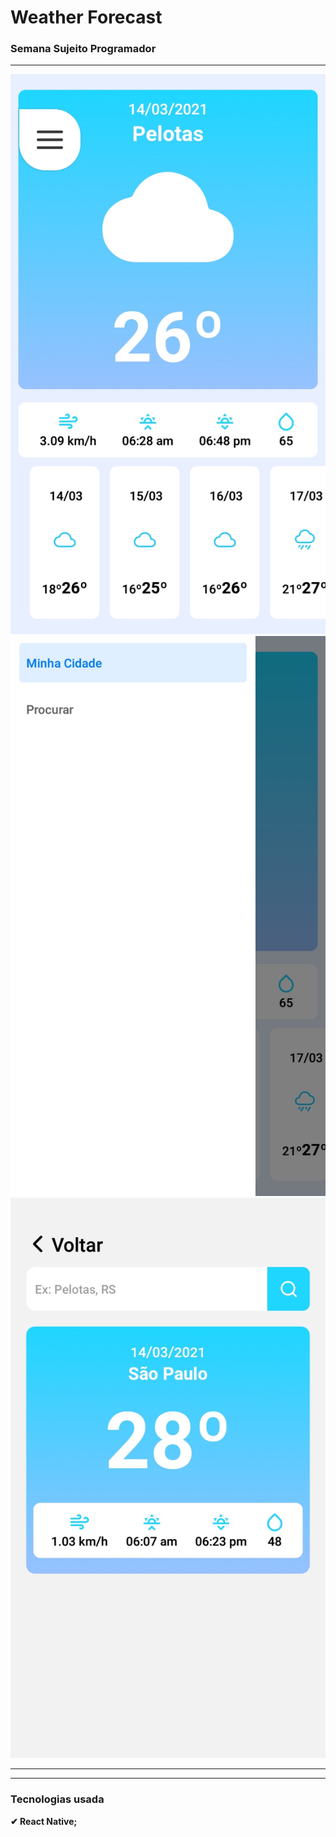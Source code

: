 <h1><strong>Weather Forecast</h1>
<h3>Semana Sujeito Programador</h3>

<hr/>

<img src="./readme/expogo.jpg" />
<img src="./readme/expo3.jpg" />
<img src="./readme/expo2.jpg" />

<hr />

<hr />
<h3>Tecnologias usada </h3>
✔ React Native; <br>

